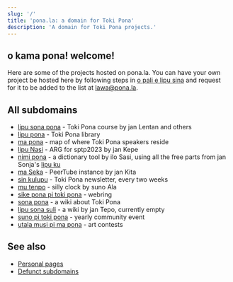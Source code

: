 ```yaml
---
slug: '/'
title: 'pona.la: a domain for Toki Pona'
description: 'A domain for Toki Pona projects.'
---
```


## o kama pona! welcome!
Here are some of the projects hosted on pona.la. You can have your own project be hosted here by following steps in [o pali e lipu sina](/request) and request for it to be added to the list at [lawa@pona.la](mailto:lawa@pona.la).

## All subdomains

* [lipu sona pona](https://lipu-sona.pona.la) - Toki Pona course by jan Lentan and others
* [lipu pona](https://lipu.pona.la) - Toki Pona library
* [ma pona](https://ma.pona.la) - map of where Toki Pona speakers reside
* [lipu Nasi](https://nasi.pona.la) - ARG for sptp2023 by jan Kepe
* [nimi pona](https://nimi.pona.la) - a dictionary tool by ilo Sasi, using all the free parts from jan Sonja's [lipu ku](https://tokipona.org/)
* [ma Seka](https://seka.pona.la) - PeerTube instance by jan Kita
* [sin kulupu](https://sin-kulupu.pona.la) - Toki Pona newsletter, every two weeks
* [mu tenpo](https://mutenpo.pona.la) - silly clock by suno Ala
* [sike pona pi toki pona](https://sike.pona.la) - webring
* [sona pona](https://sona.pona.la) - a wiki about Toki Pona
* [lipu sona suli](https://sona-suli.pona.la) - a wiki by jan Tepo, currently empty
* [suno pi toki pona](https://suno.pona.la) - yearly community event
* [utala musi pi ma pona](http://utala.pona.la/) - art contests

## See also

* [Personal pages](personal)
* [Defunct subdomains](defunct)
